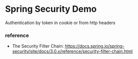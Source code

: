 Spring Security Demo
=============================

Authentication by token in cookie or from http headers

### reference

* The Security Filter Chain: https://docs.spring.io/spring-security/site/docs/3.0.x/reference/security-filter-chain.html